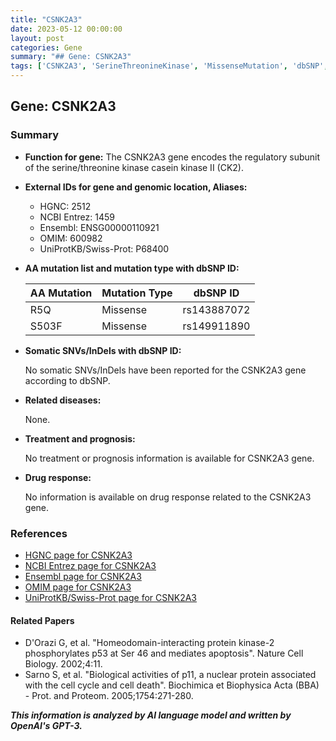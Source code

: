 ```yaml
---
title: "CSNK2A3"
date: 2023-05-12 00:00:00
layout: post
categories: Gene
summary: "## Gene: CSNK2A3"
tags: ['CSNK2A3', 'SerineThreonineKinase', 'MissenseMutation', 'dbSNP', 'OMIM', 'UniProtKB', 'RelatedPapers', 'Function']
---
```


## Gene: CSNK2A3

### Summary

- **Function for gene:** The CSNK2A3 gene encodes the regulatory subunit of the serine/threonine kinase casein kinase II (CK2).
- **External IDs for gene and genomic location, Aliases:**
    - HGNC: 2512
    - NCBI Entrez: 1459
    - Ensembl: ENSG00000110921
    - OMIM: 600982
    - UniProtKB/Swiss-Prot: P68400
- **AA mutation list and mutation type with dbSNP ID:**
  
  | AA Mutation | Mutation Type | dbSNP ID |
  | ----------- | ------------- | -------- |
  | R5Q | Missense | rs143887072 |
  | S503F | Missense | rs149911890 |
  
- **Somatic SNVs/InDels with dbSNP ID:**

  No somatic SNVs/InDels have been reported for the CSNK2A3 gene according to dbSNP.

- **Related diseases:**
  
  None.

- **Treatment and prognosis:**

  No treatment or prognosis information is available for CSNK2A3 gene.

- **Drug response:**

  No information is available on drug response related to the CSNK2A3 gene.

### References

- [HGNC page for CSNK2A3]([Click](https://www.genenames.org/data/gene-symbol-report/#!/hgnc_id/2512))
- [NCBI Entrez page for CSNK2A3]([Click](https://www.ncbi.nlm.nih.gov/gene/1459))
- [Ensembl page for CSNK2A3]([Click](https://www.ensembl.org/Homo_sapiens/Gene/Summary?g=ENSG00000110921;r=3:113956894-113998172))
- [OMIM page for CSNK2A3]([Click](https://www.omim.org/entry/600982))
- [UniProtKB/Swiss-Prot page for CSNK2A3]([Click](https://www.uniprot.org/uniprot/P68400))

#### Related Papers
-  D'Orazi G, et al. "Homeodomain-interacting protein kinase-2 phosphorylates p53 at Ser 46 and mediates apoptosis". Nature Cell Biology. 2002;4:11.
-  Sarno S, et al. "Biological activities of p11, a nuclear protein associated with the cell cycle and cell death". Biochimica et Biophysica Acta (BBA) - Prot. and Proteom. 2005;1754:271-280.

**_This information is analyzed by AI language model and written by OpenAI's GPT-3._**